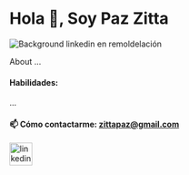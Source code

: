 ### <h1>Hola 👋, Soy Paz Zitta</hi>
![Background linkedin en remoldelación](https://user-images.githubusercontent.com/90649025/199237760-04d364ba-53e5-467c-bb16-9cab92f7b498.jpg)

About
...

#### Habilidades: 
...

#### 📫 Cómo contactarme: zittapaz@gmail.com
[<img src='https://cdn.jsdelivr.net/npm/simple-icons@3.0.1/icons/linkedin.svg' alt='linkedin' height='40'>](https://www.linkedin.com/in/paz-zitta/) 
  
